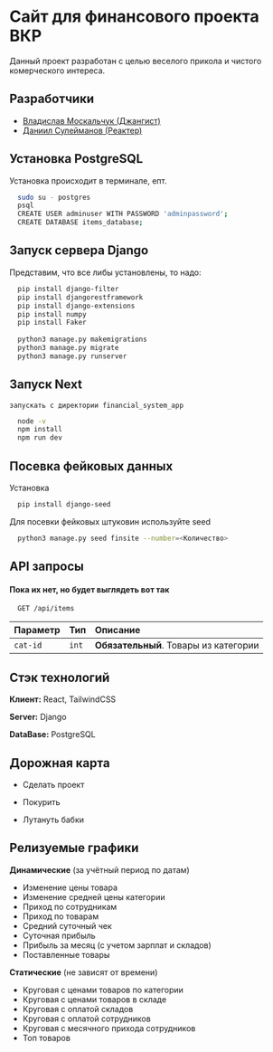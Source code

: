 
# Сайт для финансового проекта ВКР

Данный проект разработан с целью веселого прикола и чистого комерческого интереса.


## Разработчики

- [Владислав Москальчук (Джангист)](https://github.com/mmvvrr)
- [Даниил Сулейманов (Реактер)](https://github.com/CyberKolyn)


## Установка PostgreSQL

Установка происходит в терминале, епт.

```bash
  sudo su - postgres
  psql
  CREATE USER adminuser WITH PASSWORD 'adminpassword';
  CREATE DATABASE items_database;
```

## Запуск сервера Django

Представим, что все либы установлены, то надо:

```bash
  pip install django-filter
  pip install djangorestframework
  pip install django-extensions
  pip install numpy
  pip install Faker
  
  python3 manage.py makemigrations
  python3 manage.py migrate
  python3 manage.py runserver
```


## Запуск Next
    запускать с директории financial_system_app
```bash
  node -v
  npm install
  npm run dev
```

## Посевка фейковых данных

Установка

```bash
  pip install django-seed
```

Для посевки фейковых штуковин используйте seed

```bash
  python3 manage.py seed finsite --number=<Количество>
```
## API запросы

#### Пока их нет, но будет выглядеть вот так

```http
  GET /api/items
```

| Параметр | Тип     | Описание                |
| :-------- | :------- | :------------------------- |
| `cat-id` | `int` | **Обязательный**. Товары из категории |



## Стэк технологий

**Клиент:** React, TailwindCSS

**Server:** Django

**DataBase:** PostgreSQL

## Дорожная карта

- Сделать проект

- Покурить

- Лутануть бабки

## Релизуемые графики

**Динамические** (за учётный период по датам) 
- Изменение цены товара
- Изменение средней цены категории
- Приход по сотрудникам
- Приход по товарам
- Средний суточный чек
- Суточная прибыль
- Прибыль за месяц (с учетом зарплат и складов)
- Поставленные товары

**Статические** (не зависят от времени)
- Круговая с ценами товаров по категории
- Круговая с ценами товаров в складе
- Круговая с оплатой складов
- Круговая с оплатой сотрудников
- Круговая с месячного прихода сотрудников
- Топ товаров


